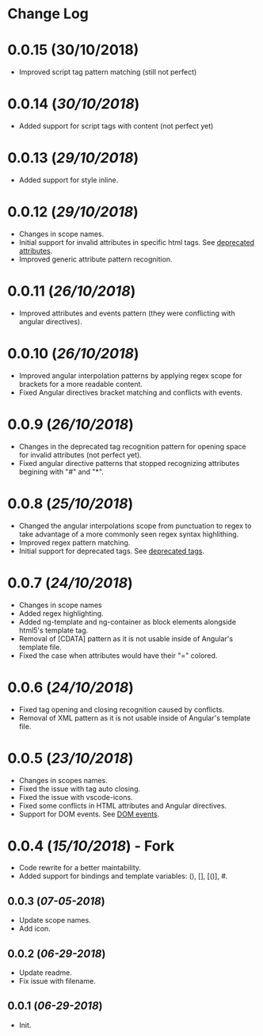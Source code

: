 # Change Log

# 0.0.15 (30/10/2018)

- Improved script tag pattern matching (still not perfect)

# 0.0.14 (_30/10/2018_)

- Added support for script tags with content (not perfect yet)

# 0.0.13 (_29/10/2018_)

- Added support for style inline.

# 0.0.12 (_29/10/2018_)

- Changes in scope names.
- Initial support for invalid attributes in specific html tags. See [deprecated attributes](DEPRECATED-ATTRIBUTES.md).
- Improved generic attribute pattern recognition.

# 0.0.11 (_26/10/2018_)

- Improved attributes and events pattern (they were conflicting with angular directives).

# 0.0.10 (_26/10/2018_)

- Improved angular interpolation patterns by applying regex scope for brackets for a more readable content.
- Fixed Angular directives bracket matching and conflicts with events.

# 0.0.9 (_26/10/2018_)

- Changes in the deprecated tag recognition pattern for opening space for invalid attributes (not perfect yet).
- Fixed angular directive patterns that stopped recognizing attributes begining with "#" and "\*".

# 0.0.8 (_25/10/2018_)

- Changed the angular interpolations scope from punctuation to regex to take advantage of a more commonly seen regex syntax highlithing.
- Improved regex pattern matching.
- Initial support for deprecated tags. See [deprecated tags](DEPRECATED-TAGS.md).

# 0.0.7 (_24/10/2018_)

- Changes in scope names
- Added regex highlighting.
- Added ng-template and ng-container as block elements alongside html5's template tag.
- Removal of \[CDATA\] pattern as it is not usable inside of Angular's template file.
- Fixed the case when attributes would have their "=" colored.

# 0.0.6 (_24/10/2018_)

- Fixed tag opening and closing recognition caused by conflicts.
- Removal of XML pattern as it is not usable inside of Angular's template file.

# 0.0.5 (_23/10/2018_)

- Changes in scopes names.
- Fixed the issue with tag auto closing.
- Fixed the issue with vscode-icons.
- Fixed some conflicts in HTML attributes and Angular directives.
- Support for DOM events. See [DOM events](DOM-EVENTS.md).

# 0.0.4 (_15/10/2018_) - Fork

- Code rewrite for a better maintability.
- Added support for bindings and template variables: (), [], \[()\], #.

## 0.0.3 (_07-05-2018_)

- Update scope names.
- Add icon.

## 0.0.2 (_06-29-2018_)

- Update readme.
- Fix issue with filename.

## 0.0.1 (_06-29-2018_)

- Init.
